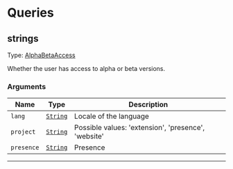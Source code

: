 # Queries

## strings

Type: [AlphaBetaAccess](./objects#AlphaBetaAccess)

Whether the user has access to alpha or beta versions.

### Arguments

| Name       | Type                                                 | Description                                         |
| ---------- | ---------------------------------------------------- | --------------------------------------------------- |
| `lang`     | <code>[String](./scalars#String)</code>              | Locale of the language                              |
| `project`  | <code>[String](./scalars#String)</code>              | Possible values: 'extension', 'presence', 'website' |
| `presence` | <code>[String](./scalars#StringOrStringArray)</code> | Presence                                            |

---
